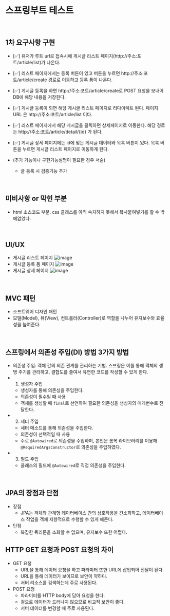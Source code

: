 # 스프링부트 테스트
<br>
 
## 1차 요구사항 구현
- [✅] 유저가 루트 url로 접속시에 게시글 리스트 페이지(http://주소:포트/article/list)가 나온다.
- [✅] 리스트 페이지에서는 등록 버튼이 있고 버튼을 누르면 http://주소:포트/article/create 경로로 이동하고 등록 폼이 나온다.
- [✅] 게시글 등록을 하면 http://주소:포트/article/create로 POST 요청을 보내어 DB에 해당 내용을 저장한다.
- [✅] 게시글 등록이 되면 해당 게시글 리스트 페이지로 리다이렉트 된다. 페이지 URL 은 http://주소:포트/article/list 이다.
- [✅] 리스트 페이지에서 해당 게시글을 클릭하면 상세페이지로 이동한다. 해당 경로는 http://주소:포트/article/detail/{id} 가 된다.
- [✅] 게시글 상세 페이지에는 id에 맞는 게시글 데이터와 목록 버튼이 있다. 목록 버튼을 누르면 게시글 리스트 페이지로 이동하게 된다.

- (추가 기능이나 구현기능설명이 필요한 경우 서술)
  - 글 등록 시 검증기능 추가
<br>
 
## 미비사항 or 막힌 부분
- html 소스코드 부분. css 클래스를 아직 숙지하지 못해서 복사붙여넣기를 할 수 밖에없었다. 
<br>
 
## UI/UX
- 게시글 리스트 페이지
![image](https://github.com/user-attachments/assets/a9331fed-8e28-4426-9d22-d83d51b46390)
- 게시글 등록 폼 페이지
![image](https://github.com/user-attachments/assets/f424c1e7-e315-4e27-ae2a-127d57f809a0)
- 게시글 상세 페이지
![image](https://github.com/user-attachments/assets/65b86ab1-41df-409b-baf6-579ad934a0ec)
<br>
 
## MVC 패턴
- 소프트웨어 디자인 패턴
- 모델(Model), 뷰(View), 컨트롤러(Controller)로 역할을 나누어 유지보수와 효율성을 높여준다.
<br>
 
## 스프링에서 의존성 주입(DI) 방법 3가지 방법
- 의존성 주입: 객체 간의 의존 관계를 관리하는 기법. 스프링은 이를 통해 객체의 생명 주기를 관리하고, 결합도를 줄여서 유연한 코드를 작성할 수 있게 한다.
- 1. 생성자 주입
  - 생성자를 통해 의존성을 주입한다.
  - 의존성이 필수일 때 사용
  - 객체를 생성할 때 ```final```로 선언하여 필요한 의존성을 생성자의 매개변수로 전달한다.
- 2. 세터 주입
  - 세터 메소드를 통해 의존성을 주입한다.
  - 의존성이 선택적일 때 사용
  - 주로 ```@Autowired```로 의존성을 주입하며, 본인은 롬복 라이브러리를 이용해 ```@RequiredArgsConstructor```로 의존성을 주입하였다.
- 3. 필드 주입
  - 클래스의 필드에 ```@Autowired```로 직접 의존성을 주입한다.
<br>
 
## JPA의 장점과 단점
- 장점
  - JPA는 객체와 관계형 데이터베이스 간의 상호작용을 간소화하고, 데이터베이스 작업을 객체 지향적으로 수행할 수 있게 해준다.
- 단점
  - 복잡한 쿼리문을 소화할 수 없으며, 유지보수 또한 어렵다.

## HTTP GET 요청과 POST 요청의 차이
- GET 요청
  - URL을 통해 데이터 요청을 하고 파라미터 또한 URL에 삽입되어 전달이 된다.
  - URL을 통해 데이터가 보이므로 보안이 약하다.
  - 서버 리소스를 검색하는데 주로 사용된다.
- POST 요청
  - 파라미터를 HTTP body에 담아 요청을 한다.
  - 겉으로 데이터가 드러나지 않으므로 비교적 보안이 좋다.
  - 서버 데이터를 변경할 때 주로 사용된다.   
